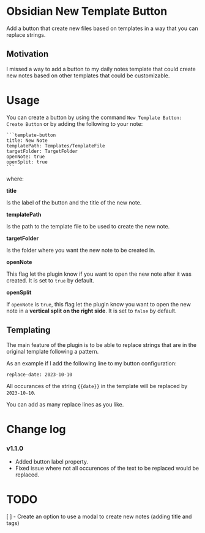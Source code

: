 # Obsidian New Template Button

Add a button that create new files based on templates in a way that you can replace strings.

## Motivation 
I missed a way to add a button to my daily notes template that could create new notes based on other templates that could be customizable.

# Usage
You can create a button by using the command `New Template Button: Create Button` or by adding the following to your note:
````
```template-button
title: New Note
templatePath: Templates/TemplateFile
targetFolder: TargetFolder
openNote: true
openSplit: true
```
````
where:

**title**

Is the label of the button and the title of the new note.

**templatePath**

Is the path to the template file to be used to create the new note.

**targetFolder**

Is the folder where you want the new note to be created in.

**openNote**

This flag let the plugin know if you want to open the new note after it was created. It is set to `true` by default.

**openSplit**

If `openNote` is `true`, this flag let the plugin know you want to open the new note in a **vertical split on the right side**. It is set to `false` by default.

## Templating

The main feature of the plugin is to be able to replace strings that are in the original template following a pattern.

As an example if I add the following line to my button configuration:
```
replace-date: 2023-10-10
```
All occurances of the string `{{date}}` in the template will be replaced by `2023-10-10`.

You can add as many replace lines as you like.

# Change log

### v1.1.0
- Added button label property.
- Fixed issue where not all occurences of the text to be replaced would be replaced.

# TODO
[ ] - Create an option to use a modal to create new notes (adding title and tags)